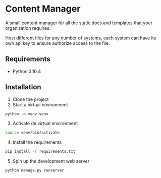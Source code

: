 # Content Manager

A small content manager for all the static docs and templates that your organisation requires.

Host different files for any number of systems, each system can have its own api key to ensure authorize access to the file.

## Requirements

* Python 3.10.4

## Installation

1. Clone the project
2. Start a virtual environment
```bash
python -m venv venv
```
3. Activate de virtual environment
```bash
source venv/bin/activate
```
4. Install the requirements
```bash
pip install -r requirements.txt
```
5. Spin up the development web server
```bash
python manage.py runserver
```

